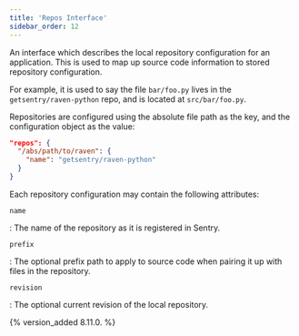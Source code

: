 ```yaml
---
title: 'Repos Interface'
sidebar_order: 12
---
```


An interface which describes the local repository configuration for an application. This is used to map up source code information to stored repository configuration.

For example, it is used to say the file `bar/foo.py` lives in the `getsentry/raven-python` repo, and is located at `src/bar/foo.py`.

Repositories are configured using the absolute file path as the key, and the configuration object as the value:

```json
"repos": {
  "/abs/path/to/raven": {
    "name": "getsentry/raven-python"
  }
}
```

Each repository configuration may contain the following attributes:

`name`

: The name of the repository as it is registered in Sentry.

`prefix`

: The optional prefix path to apply to source code when pairing it up with files in the repository.

`revision`

: The optional current revision of the local repository.

{% version_added 8.11.0. %}

